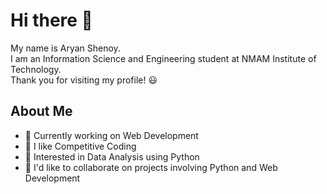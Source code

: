 <h1>Hi there 👋</h1>
<p>
My name is Aryan Shenoy. 
<br/>
I am an Information Science and Engineering student at NMAM Institute of Technology.
<br/>
Thank you for visiting my profile! 😃
</p>
<h2>About Me</h2>
<p>
  <ul>
    <li>
      🔭 Currently working on Web Development
    </li>
    <li>
      🌱 I like Competitive Coding
    </li>
    <li>
      💬 Interested in Data Analysis using Python
    </li>
    <li>
      👯 I'd like to collaborate on projects involving Python and Web Development 
    </li>
  </ul>
</p>
<!--
**aryanshenoy/aryanshenoy** is a ✨ _special_ ✨ repository because its `README.md` (this file) appears on your GitHub profile.

Here are some ideas to get you started:

- 🔭 I’m currently working on ...
- 🌱 I’m currently learning ...
- 👯 I’m looking to collaborate on ...
- 🤔 I’m looking for help with ...
- 💬 Ask me about ...
- 📫 How to reach me: ...
- 😄 Pronouns: ...
- ⚡ Fun fact: ...
-->
